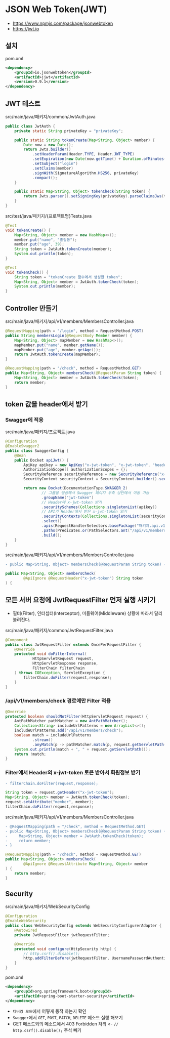 # JSON Web Token(JWT)
* https://www.npmjs.com/package/jsonwebtoken
* https://jwt.io

## 설치
pom.xml
```xml
<dependency>
    <groupId>io.jsonwebtoken</groupId>
    <artifactId>jjwt</artifactId>
    <version>0.9.1</version>
</dependency>
```

## JWT 테스트
src/main/java/패키지/common/JwtAuth.java
```java
public class JwtAuth {
    private static String privateKey = "privateKey";

    public static String tokenCreate(Map<String, Object> member) {
        Date now = new Date();
        return Jwts.builder()
            .setHeaderParam(Header.TYPE, Header.JWT_TYPE)
            .setExpiration(new Date(now.getTime() + Duration.ofMinutes(60 * 24).toMillis()))
            .setSubject("login")
            .setClaims(member)
            .signWith(SignatureAlgorithm.HS256, privateKey)
            .compact();
    }

    public static Map<String, Object> tokenCheck(String token) {
        return Jwts.parser().setSigningKey(privateKey).parseClaimsJws(token).getBody();
    }
}
```

src/test/java/패키지/{프로젝트명}Tests.java
```java
@Test
void tokenCreate() {
    Map<String, Object> member = new HashMap<>();
    member.put("name", "홍길동");
    member.put("age", 39);
    String token = JwtAuth.tokenCreate(member);
    System.out.println(token);
}

@Test
void tokenCheck() {
    String token = "tokenCreate 함수에서 생성한 token";
    Map<String, Object> member = JwtAuth.tokenCheck(token);
    System.out.println(member);
}
```

## Controller 만들기
src/main/java/패키지/api/v1/members/MembersController.java
```java
@RequestMapping(path = "/login", method = RequestMethod.POST)
public String membersLogin(@RequestBody Member member) {
    Map<String, Object> mapMember = new HashMap<>();
    mapMember.put("name", member.getName());
    mapMember.put("age", member.getAge());
    return JwtAuth.tokenCreate(mapMember);
}

@RequestMapping(path = "/check", method = RequestMethod.GET)
public Map<String, Object> membersCheck(@RequestParam String token) {
    Map<String, Object> member = JwtAuth.tokenCheck(token);
    return member;
}
```

## token 값을 header에서 받기
### Swagger에 적용
src/main/java/패키지/프로젝트.java
```java
@Configuration
@EnableSwagger2
public class SwaggerConfig {
    @Bean
    public Docket apiJwt() {
        ApiKey apikey = new ApiKey("x-jwt-token", "x-jwt-token", "header");
        AuthorizationScope[] authorizationScopes = {};
        SecurityReference securityReference = new SecurityReference("x-jwt-token", authorizationScopes);
        SecurityContext securityContext = SecurityContext.builder().securityReferences(Collections.singletonList(securityReference)).build();

        return new Docket(DocumentationType.SWAGGER_2)
                // 그룹을 생성해서 Swagger 페이지 우측 상단에서 이동 가능 
                .groupName("jwt-token")
                // Header에 x-jwt-token 받기
                .securitySchemes(Collections.singletonList(apikey))
                // API가 Header에서 받은 x-jwt-token 읽기
                .securityContexts(Collections.singletonList(securityContext))
                .select()
                .apis(RequestHandlerSelectors.basePackage("패키지.api.v1"))
                .paths(Predicates.or(PathSelectors.ant("/api/v1/members/login"), PathSelectors.ant("/api/v1/members/check")))
                .build();
    }
}
```

<!--
Predicates.and(
        Predicates.or(ant("/api/v1/members/login"), ant("/api/v1/members/check")),
        Predicates.not(ant("/error"))
)

```diff
- .securityContexts(Arrays.asList(securityContext))
+ .securityContexts(Collections.singletonList(securityContext))
-->

src/main/java/패키지/api/v1/members/MembersController.java
```diff
- public Map<String, Object> membersCheck(@RequestParam String token) {
```
```java
public Map<String, Object> membersCheck(
        @ApiIgnore @RequestHeader("x-jwt-token") String token
) {
```

## 모든 서버 요청에 JwtRequestFilter 먼저 실행 시키기
* 필터(Filter), 인터셉터(Interceptor), 미들웨어(Middleware) 상황에 따라서 달리 불려진다.

src/main/java/패키지/common/JwtRequestFilter.java
```java
@Component
public class JwtRequestFilter extends OncePerRequestFilter {
    @Override
    protected void doFilterInternal(
            HttpServletRequest request,
            HttpServletResponse response,
            FilterChain filterChain
    ) throws IOException, ServletException {
        filterChain.doFilter(request,response);
    }
}
```

### /api/v1/members/check 경로에만 Filter 적용
```java
@Override
protected boolean shouldNotFilter(HttpServletRequest request) {
    AntPathMatcher pathMatcher = new AntPathMatcher();
    Collection<String> includeUrlPatterns = new ArrayList<>();
    includeUrlPatterns.add("/api/v1/members/check");
    boolean match = includeUrlPatterns
            .stream()
            .anyMatch(p -> pathMatcher.match(p, request.getServletPath()));
    System.out.println(match + ", " + request.getServletPath());
    return !match;
}
```

### Filter에서 Header의 x-jwt-token 토큰 받아서 회원정보 받기
```diff
- filterChain.doFilter(request,response);
```
```java
String token = request.getHeader("x-jwt-token");
Map<String, Object> member = JwtAuth.tokenCheck(token);
request.setAttribute("member", member);
filterChain.doFilter(request,response);
```

src/main/java/패키지/api/v1/members/MembersController.java
```diff
- @RequestMapping(path = "/check", method = RequestMethod.GET)
- public Map<String, Object> membersCheck(@RequestParam String token) {
-     Map<String, Object> member = JwtAuth.tokenCheck(token);
-     return member;
- }
```
```java
@RequestMapping(path = "/check", method = RequestMethod.GET)
public Map<String, Object> membersCheck(
        @ApiIgnore @RequestAttribute Map<String, Object> member
) {
    return member;
}
```

## Security
src/main/java/패키지/WebSecurityConfig
```java
@Configuration
@EnableWebSecurity
public class WebSecurityConfig extends WebSecurityConfigurerAdapter {
    @Autowired
    private JwtRequestFilter jwtRequestFilter;

    @Override
    protected void configure(HttpSecurity http) {
        // http.csrf().disable();
        http.addFilterBefore(jwtRequestFilter, UsernamePasswordAuthenticationFilter.class);
    }
}
```
<!--
@Override
public void configure(WebSecurity web) throws Exception {
    // swagger 관련 리소스 시큐리티 필터 제거
    web.ignoring().antMatchers(
            "/v2/api-docs",
            "/swagger-resources/**",
            "/swagger-ui.html",
            "/webjars/**", "/swagger/**"
    );
}
-->

pom.xml
```xml
<dependency>
    <groupId>org.springframework.boot</groupId>
    <artifactId>spring-boot-starter-security</artifactId>
</dependency>
```
* `디버깅 모드`에서 어떻게 동작 하는지 확인
* `Swagger`에서 `GET`, `POST`, `PATCH`, `DELETE` 메소드 실행 해보기
* GET 메소드외의 메소드에서 403 Forbidden 처리 <- `// http.csrf().disable();` 주석 빼기

